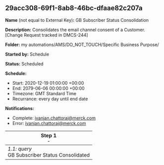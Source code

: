 ## 29acc308-69f1-8ab8-46bc-dfaae82c207a

**Name** (not equal to External Key)**:** GB Subscriber Status Consolidation

**Description:** Consolidates the email channel consent of a Customer.
[Change Request tracked in DMCS-244]

**Folder:** my automations/AMS/DO_NOT_TOUCH/Specific Business Purpose/

**Started by:** Schedule

**Status:** Scheduled

**Schedule:**

* Start: 2020-12-19 01:00:00 +00:00
* End: 2079-06-06 00:00:00 +00:00
* Timezone: GMT Standard Time
* Recurrance: every day until end date

**Notifications:**

* Complete: ivanjan.chattoraj@merck.com
* Error: ivanjan.chattoraj@merck.com

| Step 1<br>_<small>-</small>_ |
| --- |
| _1.1: query_<br>GB Subscriber Status Consolidated |
